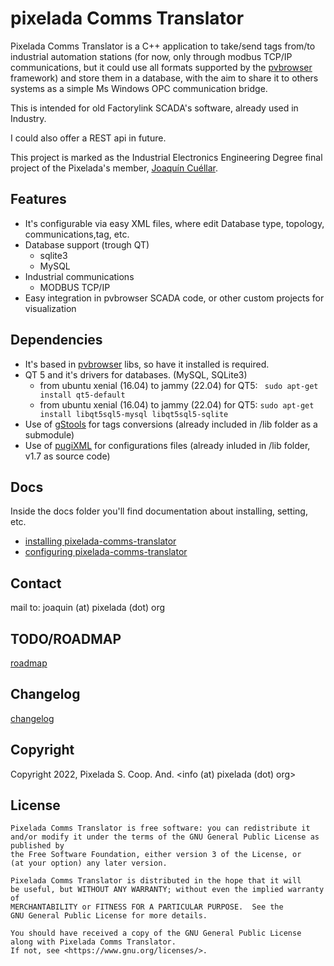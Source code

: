 pixelada Comms Translator
========

Pixelada Comms Translator is a C++ application to take/send tags from/to industrial automation stations (for now, only through modbus TCP/IP communications, but it could use all formats supported by the [pvbrowser](http://pvbrowser.de) framework) and store them in a database, with the aim to share it to others systems as a simple Ms Windows OPC communication bridge.

This is intended for old Factorylink SCADA's software, already used in Industry.

I could also offer a REST api in future. 

This project is marked as the Industrial Electronics Engineering Degree final project of the Pixelada's member, [Joaquín Cuéllar](https://github.com/gentooza).

## Features

+ It's configurable via easy XML files, where edit Database type, topology, communications,tag, etc.
+ Database support (trough QT)
    - sqlite3
    - MySQL
+ Industrial communications
    - MODBUS TCP/IP
+ Easy integration in pvbrowser SCADA code, or other custom projects for visualization

## Dependencies

+ It's based in [pvbrowser](http://pvbrowser.de) libs, so have it installed is required.
+ QT 5 and it's drivers for databases. (MySQL, SQLite3)
    - from ubuntu xenial (16.04) to jammy (22.04)  for QT5: ``` sudo apt-get install qt5-default```
    - from ubuntu xenial (16.04) to jammy (22.04) for QT5: ``` sudo apt-get install libqt5sql5-mysql libqt5sql5-sqlite ```
+ Use of [gStools](https://github.com/gentooza/gStools) for tags conversions (already included in /lib folder as a submodule)
+ Use of [pugiXML](https://github.com/zeux/pugixml) for configurations files (already inluded in /lib folder, v1.7 as source code)

## Docs

Inside the docs folder you'll find documentation about installing, setting, etc.

+ [installing pixelada-comms-translator](docs/installing.md)
+ [configuring pixelada-comms-translator](docs/configuring.md)


## Contact

mail to: joaquin (at) pixelada (dot) org

## TODO/ROADMAP

[roadmap](./ROADMAP.md)

## Changelog

[changelog](./CHANGELOG.md)

## Copyright

Copyright 2022, Pixelada S. Coop. And. <info (at) pixelada (dot) org>

## License

```
Pixelada Comms Translator is free software: you can redistribute it and/or modify it under the terms of the GNU General Public License as published by
the Free Software Foundation, either version 3 of the License, or
(at your option) any later version.

Pixelada Comms Translator is distributed in the hope that it will 
be useful, but WITHOUT ANY WARRANTY; without even the implied warranty of
MERCHANTABILITY or FITNESS FOR A PARTICULAR PURPOSE.  See the
GNU General Public License for more details.

You should have received a copy of the GNU General Public License
along with Pixelada Comms Translator.  
If not, see <https://www.gnu.org/licenses/>.
```
